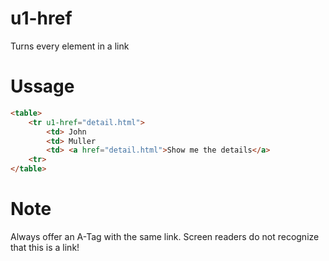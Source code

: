 # u1-href
Turns every element in a link

# Ussage

```html
<table>
    <tr u1-href="detail.html">
        <td> John
        <td> Muller
        <td> <a href="detail.html">Show me the details</a>
    <tr>
</table>
```


# Note
Always offer an A-Tag with the same link. Screen readers do not recognize that this is a link!
